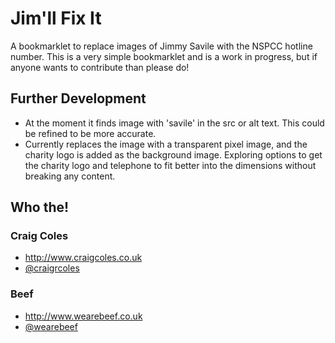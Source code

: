 #  Jim'll Fix It

A bookmarklet to replace images of Jimmy Savile with the NSPCC hotline number. This is a very simple bookmarklet and is a work in progress, but if anyone wants to contribute than please do!

## Further Development

* At the moment it finds image with 'savile' in the src or alt text. This could be refined to be more accurate.
* Currently replaces the image with a transparent pixel image, and the charity logo is added as the background image. Exploring options to get the charity logo and telephone to fit better into the dimensions without breaking any content.

## Who the!

### Craig Coles
* http://www.craigcoles.co.uk
* [@craigrcoles](http://twitter.com/craigrcoles)

### Beef
* http://www.wearebeef.co.uk
* [@wearebeef](http://twitter.com/wearebeef)